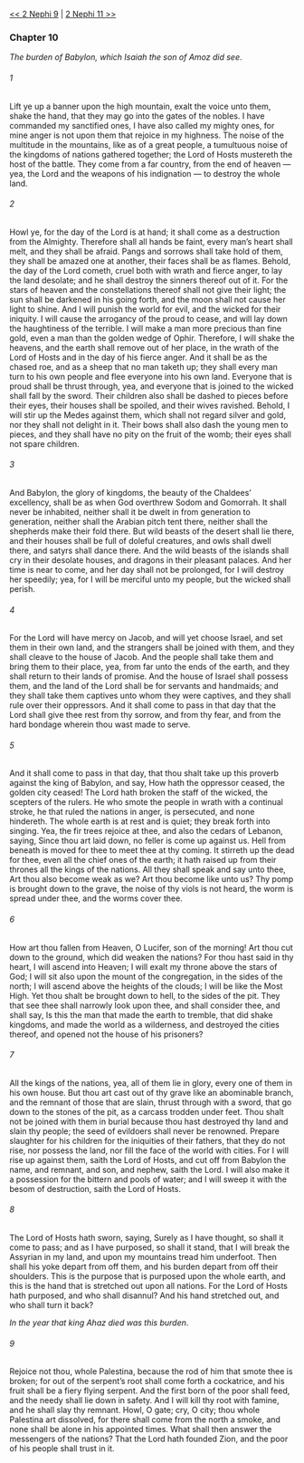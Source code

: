 [<< 2 Nephi 9](2%20Nephi%209.md)  |  [2 Nephi 11 >>](2%20Nephi%2011.md)

### Chapter 10

*The burden of Babylon, which Isaiah the son of Amoz did see*.

###### 1
Lift ye up a banner upon the high mountain, exalt the voice unto them, shake the hand, that they may go into the gates of the nobles. I have commanded my sanctified ones, I have also called my mighty ones, for mine anger is not upon them that rejoice in my highness. The noise of the multitude in the mountains, like as of a great people, a tumultuous noise of the kingdoms of nations gathered together; the Lord of Hosts mustereth the host of the battle. They come from a far country, from the end of heaven — yea, the Lord and the weapons of his indignation — to destroy the whole land.

###### 2
Howl ye, for the day of the Lord is at hand; it shall come as a destruction from the Almighty. Therefore shall all hands be faint, every man’s heart shall melt, and they shall be afraid. Pangs and sorrows shall take hold of them, they shall be amazed one at another, their faces shall be as flames. Behold, the day of the Lord cometh, cruel both with wrath and fierce anger, to lay the land desolate; and he shall destroy the sinners thereof out of it. For the stars of heaven and the constellations thereof shall not give their light; the sun shall be darkened in his going forth, and the moon shall not cause her light to shine. And I will punish the world for evil, and the wicked for their iniquity. I will cause the arrogancy of the proud to cease, and will lay down the haughtiness of the terrible. I will make a man more precious than fine gold, even a man than the golden wedge of Ophir. Therefore, I will shake the heavens, and the earth shall remove out of her place, in the wrath of the Lord of Hosts and in the day of his fierce anger. And it shall be as the chased roe, and as a sheep that no man taketh up; they shall every man turn to his own people and flee everyone into his own land. Everyone that is proud shall be thrust through, yea, and everyone that is joined to the wicked shall fall by the sword. Their children also shall be dashed to pieces before their eyes, their houses shall be spoiled, and their wives ravished. Behold, I will stir up the Medes against them, which shall not regard silver and gold, nor they shall not delight in it. Their bows shall also dash the young men to pieces, and they shall have no pity on the fruit of the womb; their eyes shall not spare children.

###### 3
And Babylon, the glory of kingdoms, the beauty of the Chaldees’ excellency, shall be as when God overthrew Sodom and Gomorrah. It shall never be inhabited, neither shall it be dwelt in from generation to generation, neither shall the Arabian pitch tent there, neither shall the shepherds make their fold there. But wild beasts of the desert shall lie there, and their houses shall be full of doleful creatures, and owls shall dwell there, and satyrs shall dance there. And the wild beasts of the islands shall cry in their desolate houses, and dragons in their pleasant palaces. And her time is near to come, and her day shall not be prolonged, for I will destroy her speedily; yea, for I will be merciful unto my people, but the wicked shall perish.

###### 4
For the Lord will have mercy on Jacob, and will yet choose Israel, and set them in their own land, and the strangers shall be joined with them, and they shall cleave to the house of Jacob. And the people shall take them and bring them to their place, yea, from far unto the ends of the earth, and they shall return to their lands of promise. And the house of Israel shall possess them, and the land of the Lord shall be for servants and handmaids; and they shall take them captives unto whom they were captives, and they shall rule over their oppressors. And it shall come to pass in that day that the Lord shall give thee rest from thy sorrow, and from thy fear, and from the hard bondage wherein thou wast made to serve.

###### 5
And it shall come to pass in that day, that thou shalt take up this proverb against the king of Babylon, and say, How hath the oppressor ceased, the golden city ceased! The Lord hath broken the staff of the wicked, the scepters of the rulers. He who smote the people in wrath with a continual stroke, he that ruled the nations in anger, is persecuted, and none hindereth. The whole earth is at rest and is quiet; they break forth into singing. Yea, the fir trees rejoice at thee, and also the cedars of Lebanon, saying, Since thou art laid down, no feller is come up against us. Hell from beneath is moved for thee to meet thee at thy coming. It stirreth up the dead for thee, even all the chief ones of the earth; it hath raised up from their thrones all the kings of the nations. All they shall speak and say unto thee, Art thou also become weak as we? Art thou become like unto us? Thy pomp is brought down to the grave, the noise of thy viols is not heard, the worm is spread under thee, and the worms cover thee.

###### 6
How art thou fallen from Heaven, O Lucifer, son of the morning! Art thou cut down to the ground, which did weaken the nations? For thou hast said in thy heart, I will ascend into Heaven; I will exalt my throne above the stars of God; I will sit also upon the mount of the congregation, in the sides of the north; I will ascend above the heights of the clouds; I will be like the Most High. Yet thou shalt be brought down to hell, to the sides of the pit. They that see thee shall narrowly look upon thee, and shall consider thee, and shall say, Is this the man that made the earth to tremble, that did shake kingdoms, and made the world as a wilderness, and destroyed the cities thereof, and opened not the house of his prisoners?

###### 7
All the kings of the nations, yea, all of them lie in glory, every one of them in his own house. But thou art cast out of thy grave like an abominable branch, and the remnant of those that are slain, thrust through with a sword, that go down to the stones of the pit, as a carcass trodden under feet. Thou shalt not be joined with them in burial because thou hast destroyed thy land and slain thy people; the seed of evildoers shall never be renowned. Prepare slaughter for his children for the iniquities of their fathers, that they do not rise, nor possess the land, nor fill the face of the world with cities. For I will rise up against them, saith the Lord of Hosts, and cut off from Babylon the name, and remnant, and son, and nephew, saith the Lord. I will also make it a possession for the bittern and pools of water; and I will sweep it with the besom of destruction, saith the Lord of Hosts.

###### 8
The Lord of Hosts hath sworn, saying, Surely as I have thought, so shall it come to pass; and as I have purposed, so shall it stand, that I will break the Assyrian in my land, and upon my mountains tread him underfoot. Then shall his yoke depart from off them, and his burden depart from off their shoulders. This is the purpose that is purposed upon the whole earth, and this is the hand that is stretched out upon all nations. For the Lord of Hosts hath purposed, and who shall disannul? And his hand stretched out, and who shall turn it back?


*In the year that king Ahaz died was this burden*.

###### 9
Rejoice not thou, whole Palestina, because the rod of him that smote thee is broken; for out of the serpent’s root shall come forth a cockatrice, and his fruit shall be a fiery flying serpent. And the first born of the poor shall feed, and the needy shall lie down in safety. And I will kill thy root with famine, and he shall slay thy remnant. Howl, O gate; cry, O city; thou whole Palestina art dissolved, for there shall come from the north a smoke, and none shall be alone in his appointed times. What shall then answer the messengers of the nations? That the Lord hath founded Zion, and the poor of his people shall trust in it.